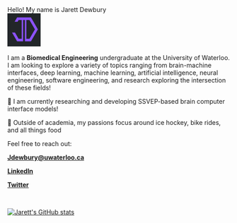 <div font-size=40px>Hello! My name is Jarett Dewbury </div>

<img src="Discord_logo.png" height=75px>

I am a **Biomedical Engineering** undergraduate at the University of Waterloo. 
I am looking to explore a variety of topics ranging from brain-machine interfaces, deep learning, machine learning, 
artificial intelligence, neural engineering, software engineering, and research exploring the intersection of these fields! 


🧠 I am currently researching and developing SSVEP-based brain computer interface models!


🏒 Outside of academia, my passions focus around ice hockey, bike rides, and all things food


Feel free to reach out:

[**Jdewbury@uwaterloo.ca**](mailto:jdewbury@uwaterloo.ca)

[**LinkedIn**](https://www.linkedin.com/in/jarett-dewbury/) 

[**Twitter**](https://twitter.com/JarettDewbury)

<br>

[![Jarett's GitHub stats](https://github-readme-stats.vercel.app/api?username=jdewbury&show_icons=true&count_private=true&title_color:#8262FF&icon_color:#8262FF&text_color:#AFA9C7)](https://github.com/jdewbury/github-readme-stats)

